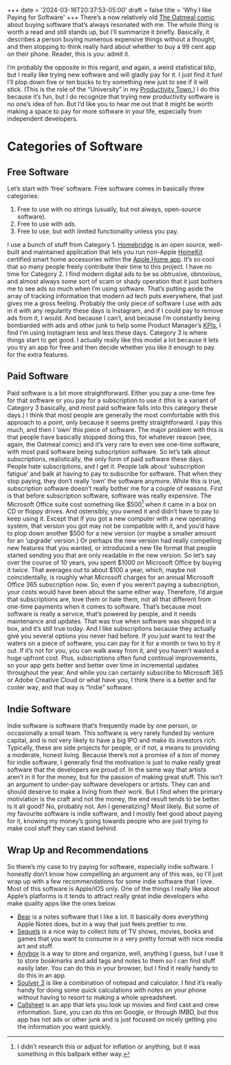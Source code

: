 +++
date = '2024-03-16T20:37:53-05:00'
draft = false
title = 'Why I like Paying for Software'
+++
There’s a now relatively old [The Oatmeal comic](https://theoatmeal.com/blog/apps) about buying software that’s always resonated with me. The whole thing is worth a read and still stands up, but I’ll summarize it briefly. Basically, it describes a person buying numerous expensive things without a thought, and then stopping to think really hard about whether to buy a 99 cent app on their phone. Reader, this is you: admit it.

I’m probably the opposite in this regard, and again, a weird statistical blip, but I really like trying new software and will gladly pay for it. I just find it fun! I’ll plop down five or ten bucks to try something new just to see if it will stick. (This is the role of the “University” in my [Productivity Town.](https://coefficiencies.com/2024/03/03/productivity-town/)) I do this because it’s fun, but I do recognize that trying new productivity software is no one’s idea of fun.
But I’d like you to hear me out that it might be worth making a space to pay for more software in your life, especially from independent developers.
# Categories of Software
## Free Software
Let’s start with ‘free’ software. Free software comes in basically three categories:

1. Free to use with no strings (usually, but not always, open-source software).
2. Free to use with ads.
3. Free to use, but with limited functionality unless you pay.

I use a bunch of stuff from Category 1. [Homebridge](https://homebridge.io) is an open source, well-built and maintained application that lets you run non-Apple [HomeKit](#) certified smart home accessories within the [Apple Home app](https://www.apple.com/ca/home-app/). It’s so cool that so many people freely contribute their time to this project.
I have no time for Category 2. I find modern digital ads to be so obtrusive, obnoxious, and almost always some sort of scam or shady operation that it just bothers me to see ads so much when I’m using software. That’s putting aside the array of tracking information that modern ad tech puts everywhere, that just gives me a gross feeling. Probably the only piece of software I use with ads in it with any regularity these days is Instagram, and if I could pay to remove ads from it, I would. And because I can’t, and because I’m constantly being bombarded with ads and other junk to help some Product Manager’s [KPIs](https://en.wikipedia.org/wiki/Performance_indicator), I find I’m using Instagram less and less these days.
Category 3 is where things start to get good. I actually really like this model a lot because it lets you try an app for free and then decide whether you like it enough to pay for the extra features.
## Paid Software
Paid software is a bit more straightforward. Either you pay a one-time fee for that software or you pay for a subscription to use it (this is a variant of Category 3 basically, and most paid software falls into this category these days.)
I think that most people are generally the most comfortable with this approach to a point, only because it seems pretty straightforward. I pay this much, and then I ‘own’ this piece of software. The major problem with this is that people have basically stopped doing this, for whatever reason (see, again, the Oatmeal comic) and it’s very rare to even see one-time software, with most paid software being subscription software. So let’s talk about subscriptions, realistically, the only form of paid software these days.
People hate subscriptions, and I get it. People talk about ‘subscription fatigue’ and balk at having to pay to subscribe for software. That when they stop paying, they don’t really ‘own’ the software anymore. While this is true, subscription software doesn’t really bother me for a couple of reasons.
First is that before subscription software, software was really expensive. The Microsoft Office suite cost something like $500[^1] when it came in a box on CD or floppy drives. And ostensibly, you owned it and didn’t have to pay to keep using it. Except that if you got a new computer with a new operating system, that version you got may not be compatible with it, and you’d have to plop down another $500 for a new version (or maybe a smaller amount for an ‘upgrade’ version.) Or perhaps the new version had really compelling new features that you wanted, or introduced a new file format that people started sending you that are only readable in the new version.
So let’s say over the course of 10 years, you spent $1000 on Microsoft Office by buying it twice. That averages out to about $100 a year, which, maybe not coincidentally, is roughly what Microsoft charges for an annual Microsoft Office 365 subscription now. So, even if you weren’t paying a subscription, your costs would have been about the same either way.
Therefore, I’d argue that subscriptions are, love them or hate them, not all that different from one-time payments when it comes to software. That’s because most software is really a service, that’s powered by people, and it needs maintenance and updates. That was true when software was shipped in a box, and it’s still true today. 
And I like subscriptions because they actually give you several options you never had before. If you just want to test the waters on a piece of software, you can pay for it for a month or two to try it out. If it’s not for you, you can walk away from it, and you haven’t wasted a huge upfront cost. Plus, subscriptions often fund continual improvements, so your app gets better and better over time in incremental updates throughout the year.
And while you can certainly subscribe to Microsoft 365 or Adobe Creative Cloud or what have you, I think there is a better and far cooler way, and that way is “Indie” software.
## Indie Software
Indie software is software that’s frequently made by one person, or occasionally a small team. This software is very rarely funded by venture capital, and is not very likely to have a big IPO and make its investors rich. Typically, these are side projects for people, or if not, a means to providing a moderate, honest living.
Because there’s not a promise of a ton of money for indie software, I generally find the motivation is just to make really great software that the developers are proud of. In the same way that artists aren’t in it for the money, but for the passion of making great stuff. This isn’t an argument to under-pay software developers or artists. They can and should deserve to make a living from their work. But I find when the primary motiviation is the craft and not the money, the end result tends to be better.
 Is it all good? No, probably not. Am I generalizing? Most likely. But some of my favourite software is indie software, and I mostly feel good about paying for it, knowing my money’s going towards people who are just trying to make cool stuff they can stand behind.
## Wrap Up and Recommendations
So there’s my case to try paying for software, especially indie software. I honestly don’t know how compelling an argument any of this was, so I’ll just wrap up with a few recommendations for some indie software that I love. Most of this software is Apple/iOS only. One of the things I really like about Apple’s platforms is it tends to attract really great indie developers who make quality apps like the ones below.
* [Bear](https://bear.app) is a notes software that I like a lot. It basically does everything Apple Notes does, but in a way that just feels prettier to me. 
* [Sequels](https://apps.apple.com/ca/app/sequel-media-tracker/id1630746993) is a nice way to collect lists of TV shows, movies, books and games that you want to consume in a very pretty format with nice media art and stuff.
* [Anybox](https://anybox.app) is a way to store and organize, well, anything I guess, but I use it to store bookmarks and add tags and notes to them so I can find stuff easily later. You can do this in your browser, but I find it really handy to do this in an app. 
* [Soulver 3](https://soulver.app) is like a combination of notepad and calculator. I find it’s really handy for doing some quick calculations with notes on your phone without having to resort to making a whole spreadsheet.
* [Callsheet](https://apps.apple.com/ca/app/callsheet-find-cast-crew/id1672356376) is an app that lets you look up movies and find cast and crew information. Sure, you can do this on Google, or through IMBD, but this app has not ads or other junk and is just focused on nicely getting you the information you want quickly. 



[^1]:	I didn’t research this or adjust for inflation or anything, but it was something in this ballpark either way.